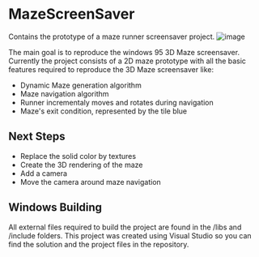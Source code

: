 # MazeScreenSaver
Contains the prototype of a maze runner screensaver project.
![image](https://drive.google.com/uc?export=view&id=1Mpf9Fs_GyRINX_B5M0J1-BVBdfm-uG8v)

The main goal is to reproduce the windows 95 3D Maze screensaver.
Currently the project consists of a 2D maze prototype with all the basic features required to reproduce the 3D Maze screensaver like:
- Dynamic Maze generation algorithm
- Maze navigation algorithm
- Runner incrementaly moves and rotates during navigation
- Maze's exit condition, represented by the tile blue

## Next Steps
- Replace the solid color by textures 
- Create the 3D rendering of the maze
- Add a camera 
- Move the camera around maze navigation

## Windows Building
All external files required to build the project are found in the /libs and /include folders. 
This project was created using Visual Studio so you can find the solution and the project files in the repository.

